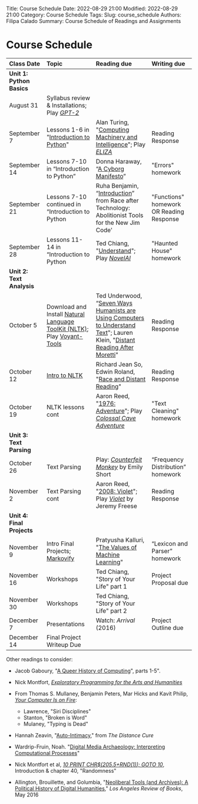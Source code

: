 Title: Course Schedule
Date: 2022-08-29 21:00
Modified: 2022-08-29 21:00
Category: Course Schedule
Tags: 
Slug: course_schedule
Authors: Filipa Calado
Summary: Course Schedule of Readings and Assignments

# Course Schedule

| Class Date | Topic | Reading due | Writing due |
|:----------|:-----|:-----------|:-----------|
| **Unit 1: Python Basics**|
| August 31 | Syllabus review & Installations; Play *[GPT-2](https://transformer.huggingface.co/doc/gpt2-large)* |
| September 7 | Lessons 1-6 in "[Introduction to Python](https://curriculum.dhinstitutes.org/workshops/python/)" | Alan Turing, "[Computing Machinery and Intelligence]({static}/readings/Turing_ComputingMachineryIntelligence.pdf)"; Play *[ELIZA](https://web.njit.edu/~ronkowit/eliza.html)* | Reading Response |
| September 14 | Lessons 7-10 in “Introduction to Python” | Donna Haraway, “[A Cyborg Manifesto]({static}/readings/Haraway_Cyborg.pdf)” | "Errors" homework |
| September 21 | Lessons 7-10 continued in “Introduction to Python | Ruha Benjamin, “[Introduction]({static}/readings/Benjamin_RaceAfterTech.pdf)” from Race after Technology: Abolitionist Tools for the New Jim Code'| "Functions" homework OR Reading Response |
| September 28 |  Lessons 11-14 in “Introduction to Python| Ted Chiang, "[Understand]({static}/readings/Chiang_Understand.pdf)"; Play *[NovelAI](https://novelai.net/)* | "Haunted House" homework |
| **Unit 2: Text Analysis** | 
| October 5 | Download and Install [Natural Language ToolKit (NLTK)](https://curriculum.dhinstitutes.org/installations/natural-language-toolkit/); Play [Voyant-Tools](https://voyant-tools.org/)| Ted Underwood, “[Seven Ways Humanists are Using Computers to Understand Text](https://tedunderwood.com/2015/06/04/seven-ways-humanists-are-using-computers-to-understand-text/)"; Lauren Klein, "[Distant Reading After Moretti](https://arcade.stanford.edu/blogs/distant-reading-after-moretti)" | Reading Response |
| October 12 |[Intro to NLTK](https://realpython.com/nltk-nlp-python/)| Richard Jean So, Edwin Roland, "[Race and Distant Reading]({static}/readings/SoRoland_RaceDistantReading.pdf)" | Reading Response |
|October 19 | NLTK lessons cont | Aaron Reed, "[1976: Adventure](https://if50.substack.com/p/1976-adventure)"; Play *[Colossal Cave Adventure](http://rickadams.org/adventure/advent/)* |  "Text Cleaning" homework |
| **Unit 3: Text Parsing** | 
| October 26 | Text Parsing	| Play: [*Counterfeit Monkey*](https://ifdb.org/viewgame?id=aearuuxv83plclpl) by Emily Short| “Frequency Distribution” homework |
| November 2 | Text Parsing cont |Aaron Reed, "[2008: Violet](https://if50.substack.com/p/2008-violet)"; Play [*Violet*](https://iplayif.com/?story=http%3A%2F%2Fwww.ifarchive.org%2Fif-archive%2Fgames%2Fzcode%2FViolet.zblorb) by Jeremy Freese | Reading Response |
| **Unit 4: Final Projects** |
| November 9 | Intro Final Projects; [Markovify](https://github.com/jsvine/markovify) | Pratyusha Kalluri, "[The Values of Machine Learning](https://slideslive.com/38923453/the-values-of-machine-learning)" | “Lexicon and Parser” homework |
| November 16 | Workshops | Ted Chiang, "Story of Your Life" part 1 | Project Proposal due |
| November 30 | Workshops | Ted Chiang, "Story of Your Life" part 2 | |
| December 7 | Presentations | Watch: *Arrival* (2016) |Project Outline due |
| December 14 | Final Project Writeup Due | | |


Other readings to consider:

- Jacob Gaboury, "[A Queer History of Computing](https://rhizome.org/editorial/2013/feb/19/queer-computing-1/)", parts 1-5".

- Nick Montfort, *[Exploratory Programming for the Arts and Humanities](https://mitpress.ublish.com/ebook/epah2e-preview/12629/23)*

- From Thomas S. Mullaney, Benjamin Peters, Mar Hicks and Kavit Philip, *[Your Computer Is on Fire](https://mitpress.mit.edu/9780262539739)*:
    - Lawrence, "Siri Disciplines"
    - Stanton, "Broken is Word"
    - Mulaney, "Typing is Dead"

- Hannah Zeavin, "[Auto-Intimacy]({static}/readings/Zeavin_AutoIntimacy.pdf)," from *The Distance Cure*

- Wardrip-Fruin, Noah. "[Digital Media Archaeology: Interpreting Computational Processes]({static}/readings/Wardrip-Fruin_DigitalMediaArch.pdf)"

- Nick Montfort et al, *[10 PRINT CHR\$(205.5+RND(1)); GOTO 10](https://10print.org/10_PRINT_121114.pdf)*, Introduction & chapter 40, "Randomness"

- Allington, Brouillette, and Golumbia, "[Neoliberal Tools (and Archives): A Political History of Digital Humanities](https://lareviewofbooks.org/article/neoliberal-tools-archives-political-history-digital-humanities/)," *Los Angeles Review of Books*, May 2016